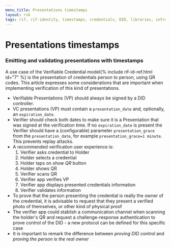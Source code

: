 ```yaml
---
menu_title: Presentations timestamps
layout: rsk
tags: rif, rif-identity, timestamps, credentials, DID, libraries, infrastructure, mobile, protocols, mvp, design, rbtc, defi, decentralized, quick-start, guides, tutorial, networks, dapps, tools, rootstock, rsk, ethereum, smart-contracts, install, get-started, how-to, mainnet, testnet, contracts, wallets, web3, crypto
---
```


# Presentations timestamps

### Emitting and validating presentations with timestamps

A use case of the Verifiable Credential model{% include rif-id-ref.html id="7" %} is the presentation of credentials person to person, using QR codes. This article expresses some considerations that are important when implementing verification of this kind of presentations.

* Verifiable Presentations (VP) should always be signed by a DID controller.
* VC presentations (VP) must contain a `presentation_date` and, optionally, an `expiration_date`.
* Verifier should check both dates to make sure it is a Presentation that was signed at the verification time. If no `expiration_date` is present the Verifier should have a (configurable) parameter `presentation_grace` from the `presentation_date`, for example `presentation_grace=1 minute`. This prevents replay attacks.
* A recommended verification user experience is:
  1. Verifier asks credential to Holder
  2. Holder selects a credential
  3. Holder taps on _show QR_ button
  4. Holder shows QR
  5. Verifier scans QR
  6. Verifier app verifies VP
  7. Verifier app displays presented credentials information
  8. Verifier validates information
* To prove that the person presenting the credential is really the owner of the credential, it is advisable to request that they present a verified photo of themselves, or other kind of physical proof
* The verifier app could stablish a communication channel when scanning the holder's QR and request a challenge-response authentication to prove control of the DID - a new protocol can be defined for this specific case
* It is important to remark the difference between _proving DID control_ and _proving the person is the real owner_
